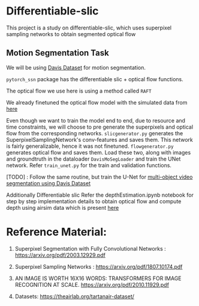 # Differentiable-slic
This project is a study on differentiable-slic, which uses superpixel sampling networks to obtain segmented optical flow

## Motion Segmentation Task 

We will be using [Davis Dataset](https://graphics.ethz.ch/Downloads/Data/Davis/DAVIS-data.zip) for motion segmentation.

`pytorch_ssn` package has the differentiable slic + optical flow functions. 

The optical flow we use here is using a method called `RAFT`

We already finetuned the optical flow model with the simulated data from [here](https://drive.google.com/drive/folders/16V2-7NOEKJjsb3ChHGXy3AGudNjWGqA-?usp=sharing)

Even though we want to train the model end to end, due to resource and time constraints, we will choose to pre generate the superpixels and optical flow from the corresponding networks. `slicgenerator.py` generates the SuperpixelSamplingNetwork's conv-features and saves them. This network is fairly generalizable, hence it was not finetuned.  `flowgenerator.py` generates optical flow and saves them. Load these two, along with images and groundtruth in the dataloader `DavisMoSegLoader` 
and train the UNet network. Refer `train_unet.py` for the train and validation functions.


[TODO]  : Follow the same routine, but train the U-Net for [multi-object video segmentation using Davis Dataset](https://davischallenge.org/davis2017/code.html#unsupervised) 

Additionally
Differentiable slic
Refer the depthEstimation.ipynb notebook for step by step implementation details to obtain optical flow and compute depth using airsim data which is present [here](https://drive.google.com/drive/folders/16V2-7NOEKJjsb3ChHGXy3AGudNjWGqA-?usp=sharing) 

# Reference Material:
1. Superpixel Segmentation with Fully Convolutional Networks : https://arxiv.org/pdf/2003.12929.pdf

2. Superpixel Sampling Networks : https://arxiv.org/pdf/1807.10174.pdf

3. AN IMAGE IS WORTH 16X16 WORDS: TRANSFORMERS FOR IMAGE RECOGNITION AT SCALE. https://arxiv.org/pdf/2010.11929.pdf

4. Datasets: https://theairlab.org/tartanair-dataset/

